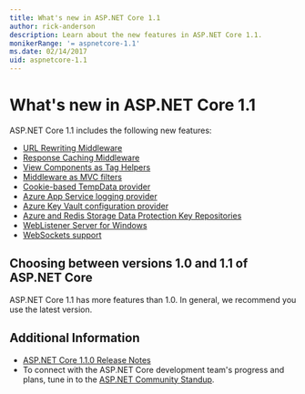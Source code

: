 ```yaml
---
title: What's new in ASP.NET Core 1.1
author: rick-anderson
description: Learn about the new features in ASP.NET Core 1.1.
monikerRange: '= aspnetcore-1.1'
ms.date: 02/14/2017
uid: aspnetcore-1.1
---
```


# What's new in ASP.NET Core 1.1

ASP.NET Core 1.1 includes the following new features:

- [URL Rewriting Middleware](xref:fundamentals/url-rewriting)
- [Response Caching Middleware](xref:performance/caching/middleware)
- [View Components as Tag Helpers](xref:mvc/views/view-components#invoking-a-view-component-as-a-tag-helper)
- [Middleware as MVC filters](xref:mvc/controllers/filters#using-middleware-in-the-filter-pipeline)
- [Cookie-based TempData provider](xref:fundamentals/app-state#tempdata)
- [Azure App Service logging provider](xref:fundamentals/logging/index#azure-app-service-provider)
- [Azure Key Vault configuration provider](xref:security/key-vault-configuration)
- [Azure and Redis Storage Data Protection Key Repositories](xref:security/data-protection/implementation/key-storage-providers#azure-and-redis)
- [WebListener Server for Windows](xref:fundamentals/servers/weblistener)
- [WebSockets support](xref:fundamentals/websockets)

## Choosing between versions 1.0 and 1.1 of ASP.NET Core

ASP.NET Core 1.1 has more features than 1.0. In general, we recommend you use the latest version.

## Additional Information

- [ASP.NET Core 1.1.0 Release Notes](https://github.com/aspnet/Home/releases/tag/1.1.0)
- To connect with the ASP.NET Core development team's progress and plans, tune in to the [ASP.NET Community Standup](https://live.asp.net/).
